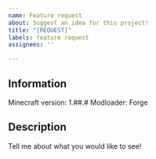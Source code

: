 ```yaml
---
name: Feature request
about: Suggest an idea for this project!
title: "[REQUEST]"
labels: feature request
assignees: ''

---
```


## **Information**
Minecraft version: 1.##.#
Modloader: Forge

## **Description**
Tell me about what you would like to see!

